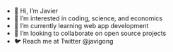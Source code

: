 - :vulcan_salute: Hi, I’m Javier
- :dna: I’m interested in coding, science, and economics
- :rocket: I’m currently learning web app development
- :busts_in_silhouette:	I’m looking to collaborate on open source projects
- :bird: Reach me at Twitter @javigong

<!---
javigong/javigong is a ✨ special ✨ repository because its `README.md` (this file) appears on your GitHub profile.
You can click the Preview link to take a look at your changes.
--->
